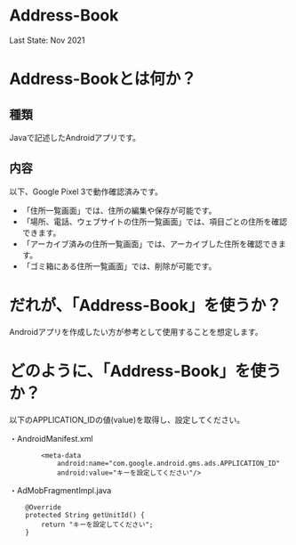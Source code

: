 # Address-Book
Last State: Nov 2021

# Address-Bookとは何か？

## 種類
Javaで記述したAndroidアプリです。

## 内容
以下、Google Pixel 3で動作確認済みです。
- 「住所一覧画面」では、住所の編集や保存が可能です。
- 「場所、電話、ウェブサイトの住所一覧画面」では、項目ごとの住所を確認できます。
- 「アーカイブ済みの住所一覧画面」では、アーカイブした住所を確認できます。
- 「ゴミ箱にある住所一覧画面」では、削除が可能です。

# だれが、「Address-Book」を使うか？

Androidアプリを作成したい方が参考として使用することを想定します。

# どのように、「Address-Book」を使うか？

以下のAPPLICATION_IDの値(value)を取得し、設定してください。

・AndroidManifest.xml

```
        <meta-data
            android:name="com.google.android.gms.ads.APPLICATION_ID"
            android:value="キーを設定してください"/>

```

・AdMobFragmentImpl.java

```
    @Override
    protected String getUnitId() {
        return "キーを設定してください";
    }
```
